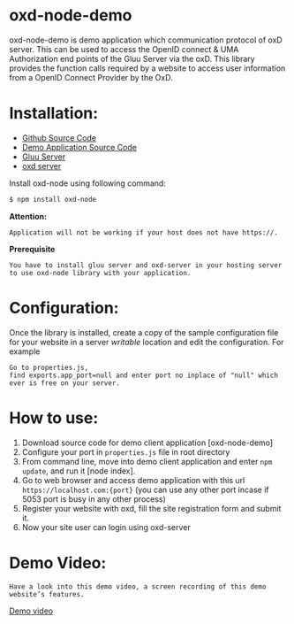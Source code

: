 # oxd-node-demo

oxd-node-demo is demo application which communication protocol of oxD server. This can be used to access the OpenID connect & UMA Authorization end points of the Gluu Server via the oxD. This library provides the function calls required by a website to access user information from a OpenID Connect Provider by the OxD.

# Installation:

* [Github Source Code](https://github.com/GluuFederation/oxd-node/tree/master/oxd-node)
* [Demo Application Source Code](https://github.com/GluuFederation/oxd-node/tree/master/oxd-node-demo)
* [Gluu Server](https://www.gluu.org/docs/deployment/ubuntu/)
* [oxd server](https://oxd.gluu.org/docs/install/)

Install oxd-node using following command:
```sh
$ npm install oxd-node
```

**Attention:**
```
Application will not be working if your host does not have https://.
```

**Prerequisite**
```
You have to install gluu server and oxd-server in your hosting server to use oxd-node library with your application.
```

# Configuration:

Once the library is installed, create a copy of the sample configuration file for your website in a server _writable_ location and edit the configuration. For example

```
Go to properties.js,
find exports.app_port=null and enter port no inplace of "null" which ever is free on your server.
```

# How to use:

1. Download source code for demo client application [oxd-node-demo]
2. Configure your port in `properties.js` file in root directory
3. From command line, move into demo client application and enter `npm update`, and run it [node index].
4. Go to web browser and access demo application with this url `https://localhost.com:{port}` (you can use any other port incase if 5053 port is busy in any other process)
5. Register your website with oxd, fill the site registration form and submit it.
6. Now your site user can login using oxd-server

# Demo Video:

```
Have a look into this demo video, a screen recording of this demo website’s features.
```
[Demo video](http://screencast.com/t/7BD1DzYi)
